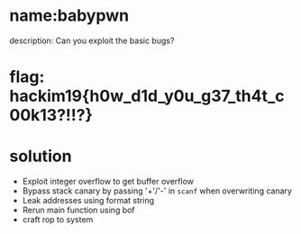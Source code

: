 # name:babypwn
description: Can you exploit the basic bugs?

# flag: hackim19{h0w_d1d_y0u_g37_th4t_c00k13?!!?}

# solution
- Exploit integer overflow to get buffer overflow
- Bypass stack canary by passing '+'/'-' in `scanf` when overwriting canary
- Leak addresses using format string
- Rerun main function using bof
- craft rop to system